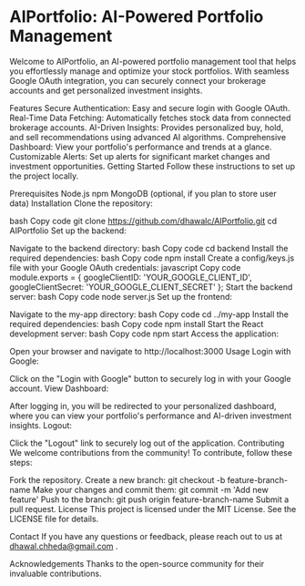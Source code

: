 # AIPortfolio: AI-Powered Portfolio Management
Welcome to AIPortfolio, an AI-powered portfolio management tool that helps you effortlessly manage and optimize your stock portfolios. With seamless Google OAuth integration, you can securely connect your brokerage accounts and get personalized investment insights.

Features
Secure Authentication: Easy and secure login with Google OAuth.
Real-Time Data Fetching: Automatically fetches stock data from connected brokerage accounts.
AI-Driven Insights: Provides personalized buy, hold, and sell recommendations using advanced AI algorithms.
Comprehensive Dashboard: View your portfolio's performance and trends at a glance.
Customizable Alerts: Set up alerts for significant market changes and investment opportunities.
Getting Started
Follow these instructions to set up the project locally.

Prerequisites
Node.js
npm
MongoDB (optional, if you plan to store user data)
Installation
Clone the repository:

bash
Copy code
git clone https://github.com/dhawalc/AIPortfolio.git
cd AIPortfolio
Set up the backend:

Navigate to the backend directory:
bash
Copy code
cd backend
Install the required dependencies:
bash
Copy code
npm install
Create a config/keys.js file with your Google OAuth credentials:
javascript
Copy code
module.exports = {
  googleClientID: 'YOUR_GOOGLE_CLIENT_ID',
  googleClientSecret: 'YOUR_GOOGLE_CLIENT_SECRET'
};
Start the backend server:
bash
Copy code
node server.js
Set up the frontend:

Navigate to the my-app directory:
bash
Copy code
cd ../my-app
Install the required dependencies:
bash
Copy code
npm install
Start the React development server:
bash
Copy code
npm start
Access the application:

Open your browser and navigate to http://localhost:3000
Usage
Login with Google:

Click on the "Login with Google" button to securely log in with your Google account.
View Dashboard:

After logging in, you will be redirected to your personalized dashboard, where you can view your portfolio's performance and AI-driven investment insights.
Logout:

Click the "Logout" link to securely log out of the application.
Contributing
We welcome contributions from the community! To contribute, follow these steps:

Fork the repository.
Create a new branch: git checkout -b feature-branch-name
Make your changes and commit them: git commit -m 'Add new feature'
Push to the branch: git push origin feature-branch-name
Submit a pull request.
License
This project is licensed under the MIT License. See the LICENSE file for details.

Contact
If you have any questions or feedback, please reach out to us at dhawal.chheda@gmail.com .

Acknowledgements
Thanks to the open-source community for their invaluable contributions.
